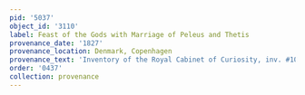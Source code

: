 ```yaml
---
pid: '5037'
object_id: '3110'
label: Feast of the Gods with Marriage of Peleus and Thetis
provenance_date: '1827'
provenance_location: Denmark, Copenhagen
provenance_text: 'Inventory of the Royal Cabinet of Curiosity, inv. #1023'
order: '0437'
collection: provenance
---
```

